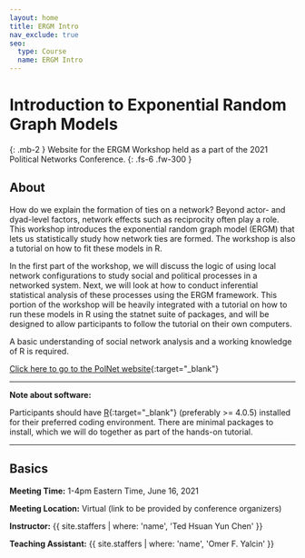 ```yaml
---
layout: home
title: ERGM Intro
nav_exclude: true
seo:
  type: Course
  name: ERGM Intro
---
```


# Introduction to Exponential Random Graph Models
{: .mb-2 }
Website for the ERGM Workshop held as a part of the 2021 Political Networks Conference.
{: .fs-6 .fw-300 }

## About

How do we explain the formation of ties on a network? Beyond actor- and dyad-level factors, network effects such as reciprocity often play a role. This workshop introduces the exponential random graph model (ERGM) that lets us statistically study how network ties are formed. The workshop is also a tutorial on how to fit these models in R. 

In the first part of the workshop, we will discuss the logic of using local network configurations to study social and political processes in a networked system. Next, we will look at how to conduct inferential statistical analysis of these processes using the ERGM framework. This portion of the workshop will be heavily integrated with a tutorial on how to run these models in R using the statnet suite of packages, and will be designed to allow participants to follow the tutorial on their own computers. 

A basic understanding of social network analysis and a working knowledge of R is required. 

[Click here to go to the PolNet website](https://conference.polinetworks.org/political-networks-conference){:target="_blank"}

---

**Note about software:** 

Participants should have [R](https://www.r-project.org/){:target="_blank"} (preferably >= 4.0.5) installed for their preferred coding environment. There are minimal packages to install, which we will do together as part of the hands-on tutorial.

---

## Basics

**Meeting Time:** 1-4pm Eastern Time, June 16, 2021

**Meeting Location:** Virtual (link to be provided by conference organizers)

**Instructor:**
{{ site.staffers | where: 'name', 'Ted Hsuan Yun Chen' }}

**Teaching Assistant:**
{{ site.staffers | where: 'name', 'Omer F. Yalcin' }}